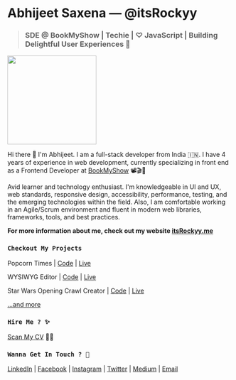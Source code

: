 # Abhijeet Saxena — @itsRockyy

> ### SDE @ BookMyShow | Techie | ♡ JavaScript | Building Delightful User Experiences 🤩 

<img width="200" height="200" src="https://avatars1.githubusercontent.com/u/20384478?s=460&u=7449c20f66d5b01d4c457f11cf8f064e7d420361&v=4"> 

Hi there 👋 I'm Abhijeet. I am a full-stack developer from India 🇮🇳.  I have 4 years of experience in web development, currently specializing in front end as a Frontend Developer at [BookMyShow](https://in.bookmyshow.com/) 📽️🎬🍿 

Avid learner and technology enthusiast. I'm knowledgeable in UI and UX, web standards, responsive design, accessibility, performance, testing, and the emerging technologies within the field. Also, I am comfortable working in an Agile/Scrum environment and fluent in modern web libraries, frameworks, tools, and best practices.

**For more information about me, check out my website [itsRockyy.me](https://itsrockyy.me)**

<!--

Here are some ideas to get you started:

- 
- 🌱 I’m currently learning ...
- 👯 I’m looking to collaborate on ...
- 🤔 I’m looking for help with ...
- ⚡ Fun fact: ...
- ### 🔭 I’m currently working on ...
-->

### `Checkout My Projects`
Popcorn Times | [Code](https://github.com/itsRockyy/popcorn) | [Live](https://popcorn-times.herokuapp.com/)

WYSIWYG Editor | [Code](https://github.com/itsRockyy/wysiwyg) | [Live](https://itsrockyy.me/wysiwyg/)

Star Wars Opening Crawl Creator | [Code](https://github.com/itsRockyy/star-wars-opening-crawl) | [Live](https://itsrockyy.me/star-wars-opening-crawl/)

[...and more](https://github.com/itsRockyy?tab=repositories)

### `Hire Me ? ✨`

[Scan My CV](https://itsrockyy.me/assets/Abhijeet%20Saxena%20Resume.pdf) 👀📜

### `Wanna Get In Touch ? 💬`

[LinkedIn](https://www.linkedin.com/in/abhijeet-saxena/) | 
[Facebook](https://www.facebook.com/abhijeet.saxena93) | 
[Instagram](https://www.instagram.com/hey_im_abhi/) | 
[Twitter](https://twitter.com/itsRocky93) |
[Medium](https://medium.com/@abhijeet.saxena) |
[Email](mailto:saxenaabhijeet@outlook.com)

